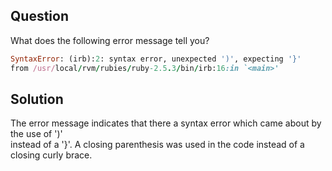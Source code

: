 
## Question
What does the following error message tell you?

```ruby
SyntaxError: (irb):2: syntax error, unexpected ')', expecting '}'
from /usr/local/rvm/rubies/ruby-2.5.3/bin/irb:16:in `<main>'
```

## Solution

The error message indicates that there a syntax error which came about by the use of ')'  
instead of a '}'. A closing parenthesis was used in the code instead of a closing curly brace.